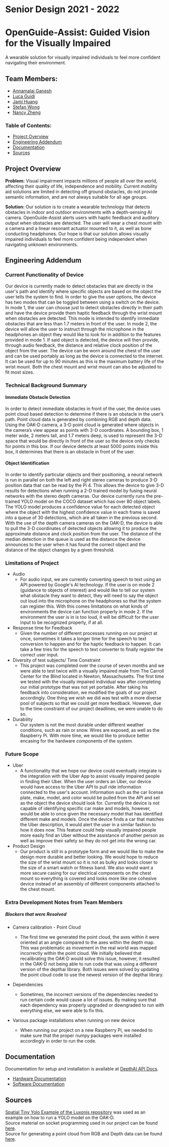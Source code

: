 # Senior Design 2021 - 2022
# OpenGuide-Assist: Guided Vision for the Visually Impaired
A wearable solution for visually impaired individuals to feel more confident navigating their environment. 

## Team Members:
* [Annamalai Ganesh](https://github.com/amg1998)
* [Luca Guidi](https://github.com/luca-guidi)
* [Jami Huang](https://github.com/jamih)
* [Stefan Wong](https://github.com/swong964)
* [Nancy Zheng](https://github.com/nancyzhe)

### Table of Contents:
* [Project Overview](#projectoverview)
* [Engineering Addendum](#eng_add)
* [Documentation](#documentation)
* [Sources](#sources)

<a name="projectoverview"></a> 
## Project Overview

**Problem:** Visual impairment impacts millions of people all over the world, affecting their quality of life, independence and mobility. Current mobility aid solutions are limited in detecting off ground obstacles, do not provide semantic information, and are not always suitable for all age groups.

**Solution:** Our solution is to create a wearable technology that detects obstacles in indoor and outdoor environments with a depth-sensing AI camera. OpenGuide-Assist alerts users with haptic feedback and auditory output when obstacles are detected. The user will wear a chest mount with a camera and a linear resonant actuator mounted to it, as well as bone conducting headphones. Our hope is that our solution allows visually impaired individuals to feel more confident being independent when navigating unknown environments.

<a name="eng_add"></a> 
## Engineering Addendum

### Current Functionality of Device
Our device is currently made to detect obstacles that are directly in the user's path and identify where specific objects are based on the object the user tells the system to find. In order to give the user options, the device has two modes that can be toggled between using a switch on the device. In mode 1, the user can choose just to detect obstacles directly in their path and have the device provide them haptic feedback through the wrist mount when obstacles are detected. This mode is intended to identify immediate obstacles that are less than 1.7 meters in front of the user. In mode 2, the device will allow the user to instruct through the microphone in the headphones an object they would like to look for in addition to the features provided in mode 1. If said object is detected, the device will then provide, through audio feedback, the distance and relative clock position of the object from the user.
The device can be worn around the chest of the user and can be used portably as long as the device is connected to the internet. It can be used for up to 90 minutes as this is the maximum battery life of the wrist mount. Both the chest mount and wrist mount can also be adjusted to fit most sizes.

### Technical Background Summary

#### Immediate Obstacle Detection
In order to detect immediate obstacles in front of the user, the device uses point cloud based detection to determine if there is an obstacle in the user’s path. Point cloud data is generated by combining RGB and depth data. Using the OAK-D camera, a 3-D point cloud is generated where objects in the camera’s view appear as points with 3-D coordinates. A bounding box, 1 meter wide, 2 meters tall, and 1.7 meters deep, is used to represent the 3-D space that would be directly in front of the user so the device only checks for points in this box. If our device detects at least 5000 points inside this box, it determines that there is an obstacle in front of the user.

#### Object Identification
In order to identify particular objects and their positioning, a neural network is run in parallel on both the left and right stereo cameras to produce 3-D position data that can be read by the Pi 4. This allows the device to give 3-D results for detections when running a 2-D trained model by fusing neural networks with the stereo depth cameras. Our device currently runs the pre-trained YOLO model on the COCO dataset which has over 80 object labels. The YOLO model produces a confidence value for each detected object where the object with the highest confidence value in each frame is saved into a queue of 30 detections, which are all taken in the previous second. With the use of the depth camera cameras on the OAK-D, the device is able to pull the 3-D coordinates of detected objects allowing it to produce the approximate distance and clock position from the user. The distance of the median detection in the queue is used as the distance the device announces to the user when it has found the correct object and the distance of the object changes by a given threshold.

### Limitations of Project
* Audio
	* For audio input, we are currently converting speech to text using an API powered by Google's AI technology. If the user is on mode 2 (guidance to objects of interest) and would like to tell our system what obstacle they want to detect, they will need to say the object out loud into the microphone on the headphones so that the system can register this. With this comes limitations on what kinds of environments the device can function properly in mode 2. If the environment the user is in is too loud, it will be difficult for the user input to be recognized properly, if at all.
* Response time for Feedback
	* Given the number of different processes running on our project at once, sometimes it takes a longer time for the speech to text conversion to happen and for the haptic feedback to happen. It can take a few tries for the speech to text converter to finally register the correct user input.
* Diversity of test subjects/ Time Constraint
	* This project was completed over the course of seven months and we were able to test twice with a visually impaired male from The Carroll Center for the Blind located in Newton, Massachusetts. The first time we tested with the visually impaired individual was after completing our initial prototype that was not yet portable. After taking his feedback into consideration, we modified the goals of our project accordingly. One thing we wish we did was test with a more diverse pool of subjects so that we could get more feedback. However, due to the time constraint of our project deadlines, we were unable to do so.
* Durability
	* Our system is not the most durable under different weather conditions, such as rain or snow. Wires are exposed, as well as the Raspberry Pi. With more time, we would like to produce better encasing for the hardware components of the system.

### Future Scope
* Uber
    * A functionality that we hope our device could eventually integrate is the integration with the Uber App to assist visually impaired people in finding their Uber. When the user orders an Uber, our device would have access to the Uber API to pull ride information connected to the user's account. Information such as the car license plate, make, model, and color would be pulled from the API and set as the object the device should look for. Currently the device is not capable of identifying specific car make and models, however, would be able to once given the necessary model that has identified different make and models. Once the device finds a car that matches the Uber description, it would alert the user in a similar fashion to how it does now. This feature could help visually impaired  people more easily find an Uber without the assistance of another person as well as improve their safety so they do not get into the wrong car.
* Product Design
    * Our product is still in a prototype form and we would like to make the design more durable and better looking. We would hope to reduce the size of the wrist mount so it is not as bulky and looks closer to the size of a smart watch or fitness band. We also would want a more secure casing for our electrical components on the chest mount so everything is covered and looks more like one cohesive device instead of an assembly of different components attached to the chest mount.


### Extra Development Notes from Team Members
##### Blockers that were Resolved
* Camera calibration - Point Cloud
	* The first time we generated the point cloud, the axes within it were oriented at an angle compared to the axes within the depth map. This was problematic as movement in the real world was mapped incorrectly within the point cloud. We initially believed that recalibrating the OAK-D would solve this issue, however, it resulted in the OAK-D not being able to run code that was using a different version of the depthai library. Both issues were solved by updating the point cloud code to use the newest version of the depthai library.

* Dependencies
	* Sometimes, the incorrect versions of the dependencies needed to run certain code would cause a lot of issues. By making sure that each dependency was properly upgraded or downgraded to run with everything else, we were able to fix this.
* Various package installations when running on new device
	* When running our project on a new Raspberry Pi, we needed to make sure that the proper numpy packages were installed accordingly in order to run the code.

<a name="documentation"></a> 
## Documentation
Documentation for setup and installation is available at [DepthAI API Docs](https://docs.luxonis.com/projects/api/en/latest/install/).

* [Hardware Documentation](https://github.com/amg1998/BUSeniorDesign-Opticle-21-22/blob/main/hardware_readme.md)
* [Software Documentation](https://github.com/amg1998/BUSeniorDesign-Opticle-21-22/blob/main/software_readme.md)

<a name="sources"></a> 
## Sources
[Spatial Tiny Yolo Example of the Luxonis repository](https://github.com/luxonis/depthai-python/tree/main/examples/SpatialDetection) was used as an example on how to run a YOLO model on the OAK-D.<br/>
Source material on socket programming used in our project can be found [here](https://docs.python.org/3/howto/sockets.html). <br/>
Source for generating a point cloud from RGB and Depth data can be found [here](https://github.com/luxonis/depthai-experiments/tree/master/gen2-pointcloud/rgbd-pointcloud).
